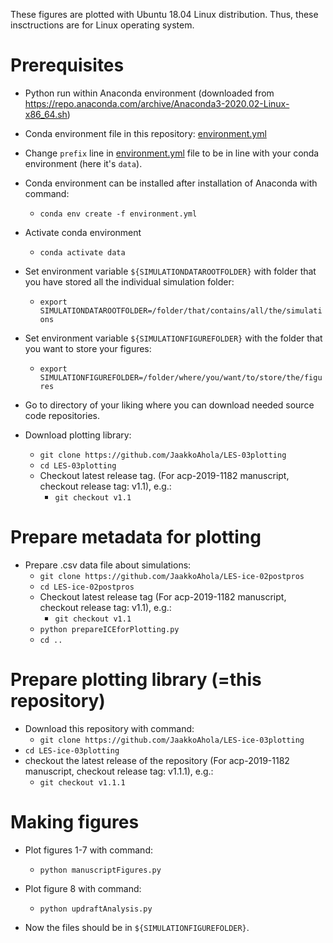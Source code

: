 These figures are plotted with Ubuntu 18.04 Linux distribution.
Thus, these insctructions are for Linux operating system.


# Prerequisites


- Python run within Anaconda environment (downloaded from https://repo.anaconda.com/archive/Anaconda3-2020.02-Linux-x86_64.sh)
- Conda environment file in this repository: [environment.yml](environment.yml)
- Change `prefix` line in [environment.yml](environment.yml) file to be in line with your conda environment (here it's `data`).
- Conda environment can be installed after installation of Anaconda with command:
    - `conda env create -f environment.yml`
- Activate conda environment
    - `conda activate data`

- Set environment variable `${SIMULATIONDATAROOTFOLDER}` with folder that you have stored all the individual simulation folder:
    - `export SIMULATIONDATAROOTFOLDER=/folder/that/contains/all/the/simulations`

- Set environment variable `${SIMULATIONFIGUREFOLDER}` with the folder that you want to store your figures:
    - `export SIMULATIONFIGUREFOLDER=/folder/where/you/want/to/store/the/figures`

- Go to directory of your liking where you can download needed source code repositories.

- Download plotting library:
    - `git clone https://github.com/JaakkoAhola/LES-03plotting`
    - `cd LES-03plotting`
    -  Checkout latest release tag. (For acp-2019-1182 manuscript, checkout release tag: v1.1), e.g.:
        - `git checkout v1.1`


# Prepare metadata for plotting


- Prepare  .csv data file about simulations:
    - `git clone https://github.com/JaakkoAhola/LES-ice-02postpros`
    - `cd LES-ice-02postpros`
    - Checkout latest release tag (For acp-2019-1182 manuscript, checkout release tag: v1.1), e.g.:
        - `git checkout v1.1`
    - `python prepareICEforPlotting.py`
    - `cd ..`

# Prepare plotting library (=this repository)


- Download this repository with command:
    - `git clone https://github.com/JaakkoAhola/LES-ice-03plotting`
- `cd LES-ice-03plotting`
- checkout the latest release of the repository (For acp-2019-1182 manuscript, checkout release tag: v1.1.1), e.g.:
    - `git checkout v1.1.1`

# Making figures


- Plot figures 1-7 with command:
    - `python manuscriptFigures.py`

- Plot figure 8 with command:
    - `python updraftAnalysis.py`

- Now the files should be in `${SIMULATIONFIGUREFOLDER}`.
